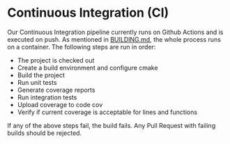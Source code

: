 <!--
(C) Copyright 2020-2021 Hewlett Packard Enterprise Development LP

 

Licensed under the Apache License, Version 2.0 (the "License"); you may
not use this file except in compliance with the License. You may obtain
a copy of the License at

 

    http://www.apache.org/licenses/LICENSE-2.0

 

Unless required by applicable law or agreed to in writing, software
distributed under the License is distributed on an "AS IS" BASIS, WITHOUT
WARRANTIES OR CONDITIONS OF ANY KIND, either express or implied. See the
License for the specific language governing permissions and limitations
under the License.

-->


# Continuous Integration (CI)

Our Continuous Integration pipeline currently runs on Github Actions and is executed on push. As mentioned in [BUILDING.md](BUILDING.md), the whole process runs on a container. The following steps are run in order:

* The project is checked out
* Create a build environment and configure cmake
* Build the project
* Run unit tests
* Generate coverage reports
* Run integration tests
* Upload coverage to code cov
* Verify if current coverage is acceptable for lines and functions
  
If any of the above steps fail, the build fails. Any Pull Request with failing builds should be rejected.
